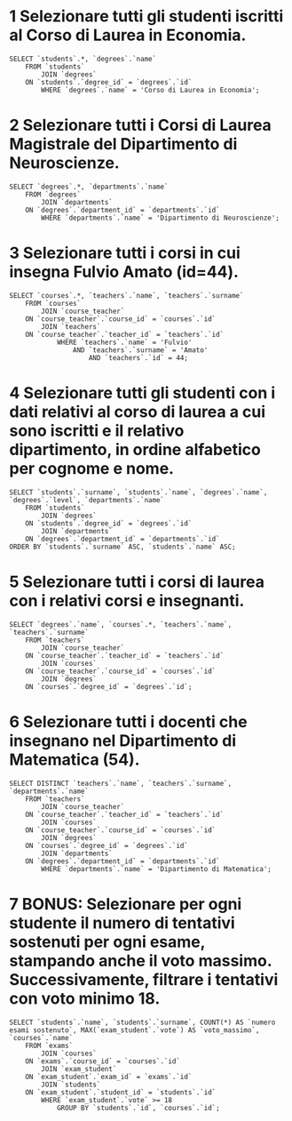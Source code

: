 # 1 Selezionare tutti gli studenti iscritti al Corso di Laurea in Economia.

```
SELECT `students`.*, `degrees`.`name` 
    FROM `students`
        JOIN `degrees`
    ON `students`.`degree_id` = `degrees`.`id`
        WHERE `degrees`.`name` = 'Corso di Laurea in Economia';
```

# 2 Selezionare tutti i Corsi di Laurea Magistrale del Dipartimento di Neuroscienze.

```
SELECT `degrees`.*, `departments`.`name` 
    FROM `degrees`
        JOIN `departments`
    ON `degrees`.`department_id` = `departments`.`id`
        WHERE `departments`.`name` = 'Dipartimento di Neuroscienze';
```

# 3 Selezionare tutti i corsi in cui insegna Fulvio Amato (id=44).

```
SELECT `courses`.*, `teachers`.`name`, `teachers`.`surname`
    FROM `courses`
        JOIN `course_teacher`
    ON `course_teacher`.`course_id` = `courses`.`id`
        JOIN `teachers`
    ON `course_teacher`.`teacher_id` = `teachers`.`id`
            WHERE `teachers`.`name` = 'Fulvio'
                AND `teachers`.`surname` = 'Amato'
                    AND `teachers`.`id` = 44;

```

# 4 Selezionare tutti gli studenti con i dati relativi al corso di laurea a cui sono iscritti e il relativo dipartimento, in ordine alfabetico per cognome e nome.

```
SELECT `students`.`surname`, `students`.`name`, `degrees`.`name`, `degrees`.`level`, `departments`.`name`
    FROM `students`
        JOIN `degrees`
    ON `students`.`degree_id` = `degrees`.`id`
        JOIN `departments`
    ON `degrees`.`department_id` = `departments`.`id`
ORDER BY `students`.`surname` ASC, `students`.`name` ASC;

```

# 5 Selezionare tutti i corsi di laurea con i relativi corsi e insegnanti.

```
SELECT `degrees`.`name`, `courses`.*, `teachers`.`name`, `teachers`.`surname`
    FROM `teachers`
        JOIN `course_teacher`
    ON `course_teacher`.`teacher_id` = `teachers`.`id`
        JOIN `courses`
    ON `course_teacher`.`course_id` = `courses`.`id`
        JOIN `degrees`
    ON `courses`.`degree_id` = `degrees`.`id`;

```

# 6 Selezionare tutti i docenti che insegnano nel Dipartimento di Matematica (54).

```
SELECT DISTINCT `teachers`.`name`, `teachers`.`surname`, `departments`.`name`
    FROM `teachers`
        JOIN `course_teacher`
    ON `course_teacher`.`teacher_id` = `teachers`.`id`
        JOIN `courses`
    ON `course_teacher`.`course_id` = `courses`.`id`
        JOIN `degrees`
    ON `courses`.`degree_id` = `degrees`.`id`
        JOIN `departments`
    ON `degrees`.`department_id` = `departments`.`id`
        WHERE `departments`.`name` = 'Dipartimento di Matematica';

```

# 7 BONUS: Selezionare per ogni studente il numero di tentativi sostenuti per ogni esame, stampando anche il voto massimo. Successivamente, filtrare i tentativi con voto minimo 18.

```
SELECT `students`.`name`, `students`.`surname`, COUNT(*) AS `numero esami sostenuto`, MAX(`exam_student`.`vote`) AS `voto_massimo`, `courses`.`name`
    FROM `exams`
        JOIN `courses`
    ON `exams`.`course_id` = `courses`.`id`
        JOIN `exam_student`
    ON `exam_student`.`exam_id` = `exams`.`id`
        JOIN `students`
    ON `exam_student`.`student_id` = `students`.`id`
        WHERE `exam_student`.`vote` >= 18
            GROUP BY `students`.`id`, `courses`.`id`;
```
